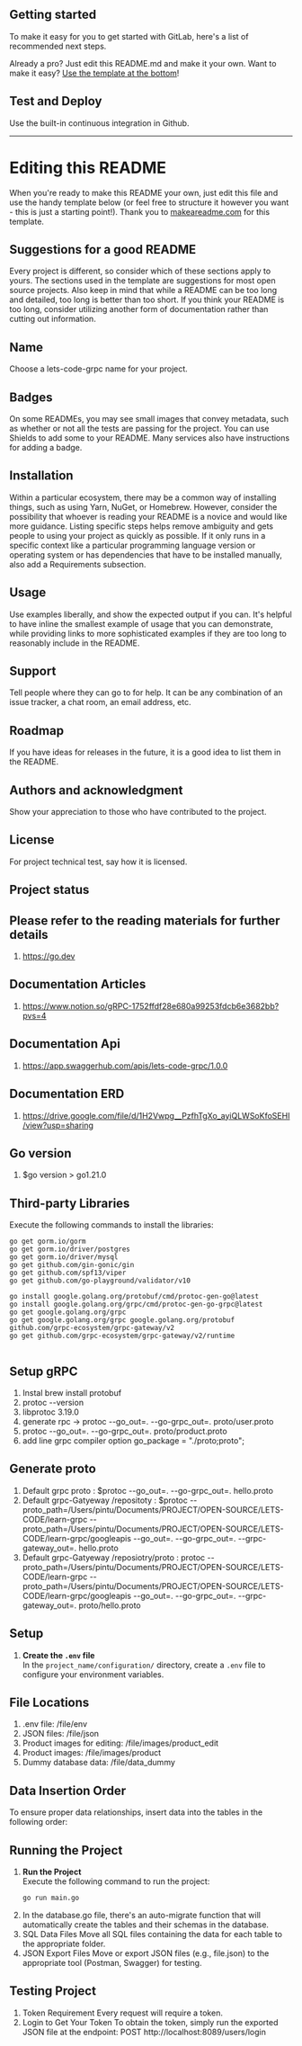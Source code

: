 ## Getting started
To make it easy for you to get started with GitLab, here's a list of recommended next steps.

Already a pro? Just edit this README.md and make it your own. Want to make it easy? [Use the template at the bottom](#editing-this-readme)!

## Test and Deploy
Use the built-in continuous integration in Github. 

***

# Editing this README
When you're ready to make this README your own, just edit this file and use the handy template below (or feel free to structure it however you want - this is just a starting point!). Thank you to [makeareadme.com](https://www.makeareadme.com/) for this template.

## Suggestions for a good README
Every project is different, so consider which of these sections apply to yours. The sections used in the template are suggestions for most open source projects. Also keep in mind that while a README can be too long and detailed, too long is better than too short. If you think your README is too long, consider utilizing another form of documentation rather than cutting out information.

## Name
Choose a lets-code-grpc name for your project.
 
## Badges
On some READMEs, you may see small images that convey metadata, such as whether or not all the tests are passing for the project. You can use Shields to add some to your README. Many services also have instructions for adding a badge.

## Installation
Within a particular ecosystem, there may be a common way of installing things, such as using Yarn, NuGet, or Homebrew. However, consider the possibility that whoever is reading your README is a novice and would like more guidance. Listing specific steps helps remove ambiguity and gets people to using your project as quickly as possible. If it only runs in a specific context like a particular programming language version or operating system or has dependencies that have to be installed manually, also add a Requirements subsection.

## Usage
Use examples liberally, and show the expected output if you can. It's helpful to have inline the smallest example of usage that you can demonstrate, while providing links to more sophisticated examples if they are too long to reasonably include in the README.

## Support
Tell people where they can go to for help. It can be any combination of an issue tracker, a chat room, an email address, etc.

## Roadmap
If you have ideas for releases in the future, it is a good idea to list them in the README. 

## Authors and acknowledgment
Show your appreciation to those who have contributed to the project.

## License
For project technical test, say how it is licensed.

## Project status 

## Please refer to the reading materials for further details
1. https://go.dev

## Documentation Articles
1. https://www.notion.so/gRPC-1752ffdf28e680a99253fdcb6e3682bb?pvs=4

## Documentation Api
1. https://app.swaggerhub.com/apis/lets-code-grpc/1.0.0

## Documentation ERD
1. https://drive.google.com/file/d/1H2Vwpg__PzfhTgXo_ayiQLWSoKfoSEHI/view?usp=sharing

## Go version 
1. $go version > go1.21.0

## Third-party Libraries 
Execute the following commands to install the libraries: 
```shellscript
go get gorm.io/gorm
go get gorm.io/driver/postgres
go get gorm.io/driver/mysql
go get github.com/gin-gonic/gin
go get github.com/spf13/viper  
go get github.com/go-playground/validator/v10

go install google.golang.org/protobuf/cmd/protoc-gen-go@latest
go install google.golang.org/grpc/cmd/protoc-gen-go-grpc@latest
go get google.golang.org/grpc
go get google.golang.org/grpc google.golang.org/protobuf github.com/grpc-ecosystem/grpc-gateway/v2
go get github.com/grpc-ecosystem/grpc-gateway/v2/runtime


```

## Setup gRPC
1. Instal brew install protobuf
2. protoc --version
3. libprotoc 3.19.0
4. generate rpc -> protoc --go_out=. --go-grpc_out=. proto/user.proto
5. protoc --go_out=. --go-grpc_out=. proto/product.proto
5. add line grpc compiler option go_package = "./proto;proto"; 

## Generate proto 
1. Default grpc proto : $protoc --go_out=. --go-grpc_out=. hello.proto
2. Default grpc-Gatyeway /repositoty : $protoc --proto_path=/Users/pintu/Documents/PROJECT/OPEN-SOURCE/LETS-CODE/learn-grpc --proto_path=/Users/pintu/Documents/PROJECT/OPEN-SOURCE/LETS-CODE/learn-grpc/googleapis --go_out=. --go-grpc_out=. --grpc-gateway_out=. hello.proto
3. Default grpc-Gatyeway /reposiotry/proto : protoc --proto_path=/Users/pintu/Documents/PROJECT/OPEN-SOURCE/LETS-CODE/learn-grpc --proto_path=/Users/pintu/Documents/PROJECT/OPEN-SOURCE/LETS-CODE/learn-grpc/googleapis --go_out=. --go-grpc_out=. --grpc-gateway_out=. proto/hello.proto





   
## Setup
1. **Create the `.env` file**  
   In the `project_name/configuration/` directory, create a `.env` file to configure your environment variables.

## File Locations
1. .env file: /file/env
2. JSON files: /file/json
3. Product images for editing: /file/images/product_edit
4. Product images: /file/images/product
5. Dummy database data: /file/data_dummy

## Data Insertion Order
To ensure proper data relationships, insert data into the tables in the following order:


## Running the Project
1. **Run the Project**  
   Execute the following command to run the project:
   ```bash
   go run main.go 

3. In the database.go file, there's an auto-migrate function that will automatically create the tables and their schemas in the database.
2. SQL Data Files
    Move all SQL files containing the data for each table to the appropriate folder.
3. JSON Export Files
    Move or export JSON files (e.g., file.json) to the appropriate tool (Postman, Swagger) for testing.

## Testing Project 
1. Token Requirement
    Every request will require a token.
2. Login to Get Your Token
    To obtain the token, simply run the exported JSON file at the endpoint: POST http://localhost:8089/users/login

